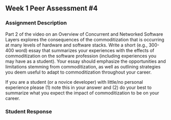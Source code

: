 ## Week 1 Peer Assessment #4

### Assignment Description

Part 2 of the video on an Overview of Concurrent and Networked Software Layers explores the consequences of the commoditization that is occurring at many levels of hardware and software stacks. Write a short (e.g., 300-400 word) essay that summarizes your experiences with the effects of commoditization on the software profession (including experiences you may have as a student).  Your essay should emphasize the opportunities and limitations stemming from commoditization, as well as outlining strategies you deem useful to adapt to commoditization throughout your career.

If you are a student (or a novice developer) with little/no personal experience please (1) note this in your answer and (2) do your best to summarize what you expect the impact of commoditization to be on your career.

### Student Response
